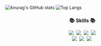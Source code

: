 
<!--
**bangtori/bangtori** is a ✨ _special_ ✨ repository because its `README.md` (this file) appears on your GitHub profile.

Here are some ideas to get you started:

- 🔭 I’m currently working on ...
- 🌱 I’m currently learning ...
- 👯 I’m looking to collaborate on ...
- 🤔 I’m looking for help with ...
- 💬 Ask me about ...
- 📫 How to reach me: ...
- 😄 Pronouns: ...
- ⚡ Fun fact: ...
-->

![Anurag's GitHub stats](https://github-readme-stats.vercel.app/api?username=bangtori&show_icons=true&theme=merko)
![Top Langs](https://github-readme-stats.vercel.app/api/top-langs/?username=LJH3904&layout=compact&theme=merko)

<h3 align="center">📚 Skills 📚</h3>
<p align="center">
  <img src="https://img.shields.io/badge/swift-F05138?style=for-the-badge&logo=swift&logoColor=white"></a>&nbsp
  <img src="https://img.shields.io/badge/UIKit-2396F3?style=for-the-badge&logo=UIKit&logoColor=white"></a>&nbsp
  <img src="https://img.shields.io/badge/SwiftUI-0070FD?style=for-the-badge&logo=swift&logoColor=black"></a>&nbsp
  <img src="https://img.shields.io/badge/firebase-FFCA28?style=for-the-badge&logo=firebase&logoColor=white">
  <br>
  <img src="https://img.shields.io/badge/xcode-147EFB?style=for-the-badge&logo=xcode&logoColor=white"></a>&nbsp
  <img src="https://img.shields.io/badge/github-181717?style=for-the-badge&logo=github&logoColor=white"></a>&nbsp
  <img src="https://img.shields.io/badge/Notion-000000?style=for-the-badge&logo=notion&logoColor=black"></a>&nbsp
</p>
